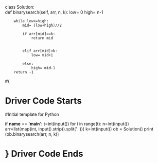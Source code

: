 class Solution:    
    def binarysearch(self, arr, n, k):
        low= 0
        high= n-1
        
        while low<=high:
            mid= (low+high)//2
            
            if arr[mid]==k:
                return mid
               
            
            elif arr[mid]<k:
                low= mid+1
            
            else:
                high= mid-1
        return -1
        

#{ 
#  Driver Code Starts
#Initial template for Python

if __name__ == '__main__':
    t=int(input())
    for i in range(t):
        n=int(input())
        arr=list(map(int, input().strip().split(' ')))
        k=int(input())
        ob = Solution()
        print (ob.binarysearch(arr, n, k))


# } Driver Code Ends
